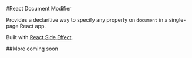 #React Document Modifier

Provides a declaritive way to specify any property on `document` in a single-page React app.

Built with [React Side Effect](https://github.com/gaearon/react-side-effect).

##More coming soon